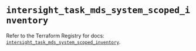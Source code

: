# `intersight_task_mds_system_scoped_inventory`

Refer to the Terraform Registry for docs: [`intersight_task_mds_system_scoped_inventory`](https://registry.terraform.io/providers/ciscodevnet/intersight/1.0.71/docs/resources/task_mds_system_scoped_inventory).
